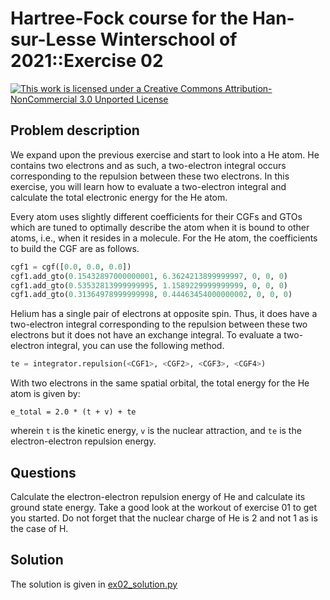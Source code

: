 # Hartree-Fock course for the Han-sur-Lesse Winterschool of 2021::Exercise 02

[![This work is licensed under a Creative Commons Attribution-NonCommercial 3.0 Unported License](https://i.creativecommons.org/l/by-nc/3.0/88x31.png)](http://creativecommons.org/licenses/by-nc/3.0/)

## Problem description
We expand upon the previous exercise and start to look into a He atom. He contains two electrons
and as such, a two-electron integral occurs corresponding to the repulsion between these two
electrons. In this exercise, you will learn how to evaluate a two-electron integral and
calculate the total electronic energy for the He atom.

Every atom uses slightly different coefficients for their CGFs and GTOs which are tuned to
optimally describe the atom when it is bound to other atoms, i.e., when it resides
in a molecule. For the He atom, the coefficients to build the CGF are as follows.

```python
cgf1 = cgf([0.0, 0.0, 0.0])
cgf1.add_gto(0.15432897000000001, 6.3624213899999997, 0, 0, 0)
cgf1.add_gto(0.53532813999999995, 1.1589229999999999, 0, 0, 0)
cgf1.add_gto(0.31364978999999998, 0.44463454000000002, 0, 0, 0)
```

Helium has a single pair of electrons at opposite spin. Thus, it does have a
two-electron integral corresponding to the repulsion between these two electrons but
it does not have an exchange integral. To evaluate a two-electron integral, you
can use the following method.

```python
te = integrator.repulsion(<CGF1>, <CGF2>, <CGF3>, <CGF4>)
```

With two electrons in the same spatial orbital, the total energy for the He
atom is given by:
```
e_total = 2.0 * (t + v) + te
```

wherein `t` is the kinetic energy, `v` is the nuclear attraction, and `te` is the
electron-electron repulsion energy.

## Questions
Calculate the electron-electron repulsion energy of He and calculate its ground
state energy. Take a good look at the workout of exercise 01 to get you started.
Do not forget that the nuclear charge of He is 2 and not 1 as is the case of H.

## Solution
The solution is given in [ex02_solution.py](ex02_solution.py)
